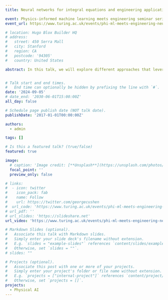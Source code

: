 ```yaml
---
title: Neural networks for integral equations and engineering applications @ The Alan Turing Institute

event: Physics-informed machine learning meets engineering seminar series
event_url: https://www.turing.ac.uk/events/phi-ml-meets-engineering-neural-networks-integral-equations-and-engineering-applications

# location: Hugo Blox Builder HQ
# address:
#   street: 450 Serra Mall
#   city: Stanford
#   region: CA
#   postcode: '94305'
#   country: United States

abstract: In this talk, we will explore different approaches that leverage neural networks for solving integral equations that appear in engineering applications. First, we introduce a physics-informed neural network for the problem of calculating line integrals in pathloss prediction. The method provides physically consistent pathloss estimates, while offering fast inference times and automatic differentiation useful for downstream tasks such as localization and network planning. Second, we introduce an approach to decompose neural networks into lower-dimensional models using the ANOVA decomposition. This Neural-ANOVA decomposition builds on closed-form integration over subspaces and enables an analysis of all learned interaction effects. Lastly, we discuss the application of Laplace techniques for designing neural networks to solve integrals over a particular class of polytopes that are given as the intersection of the simplex and an affine subspace. We show that classical deep neural networks with specialized activation functions can be designed to solve this problem in closed-form without training. These approaches collectively demonstrate the potential of neural networks for integral equations and advancing engineering applications through tailored network architectures and training methods.


# Talk start and end times.
#   End time can optionally be hidden by prefixing the line with `#`.
date: '2024-09-05'
# date_end: '2030-06-01T15:00:00Z'
all_day: false

# Schedule page publish date (NOT talk date).
publishDate: '2017-01-01T00:00:00Z'

authors:
  - admin

tags: []

# Is this a featured talk? (true/false)
featured: true

image:
  # caption: 'Image credit: [**Unsplash**](https://unsplash.com/photos/bzdhc5b3Bxs)'
  focal_point: ''
  preview_only: false

# links:
#  - icon: twitter
#    icon_pack: fab
#    name: Follow
#    url: https://twitter.com/georgecushen
#  url_code: 'https://www.turing.ac.uk/events/phi-ml-meets-engineering-neural-networks-integral-equations-and-engineering-applications'
# url_pdf: ''
# url_slides: 'https://slideshare.net'
url_video: 'https://www.turing.ac.uk/events/phi-ml-meets-engineering-neural-networks-integral-equations-and-engineering-applications'

# Markdown Slides (optional).
#   Associate this talk with Markdown slides.
#   Simply enter your slide deck's filename without extension.
#   E.g. `slides = "example-slides"` references `content/slides/example-slides.md`.
#   Otherwise, set `slides = ""`.
# slides: ""

# Projects (optional).
#   Associate this post with one or more of your projects.
#   Simply enter your project's folder or file name without extension.
#   E.g. `projects = ["internal-project"]` references `content/project/deep-learning/index.md`.
#   Otherwise, set `projects = []`.
projects:
  - Physical AI
---
```


<!-- {{% callout note %}}
Click on the **Slides** button above to view the built-in slides feature.
{{% /callout %}}

Slides can be added in a few ways:

- **Create** slides using Hugo Blox Builder's [_Slides_](https://docs.hugoblox.com/reference/content-types/) feature and link using `slides` parameter in the front matter of the talk file
- **Upload** an existing slide deck to `static/` and link using `url_slides` parameter in the front matter of the talk file
- **Embed** your slides (e.g. Google Slides) or presentation video on this page using [shortcodes](https://docs.hugoblox.com/reference/markdown/).

Further event details, including [page elements](https://docs.hugoblox.com/reference/markdown/) such as image galleries, can be added to the body of this page. -->
